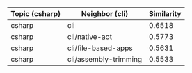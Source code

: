 | Topic (csharp) | Neighbor (cli) | Similarity |
|-------------|-------------------|------------|
| csharp | cli | 0.6518 |
| csharp | cli/native-aot | 0.5773 |
| csharp | cli/file-based-apps | 0.5631 |
| csharp | cli/assembly-trimming | 0.5533 |
